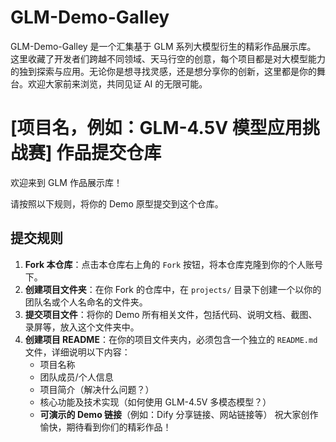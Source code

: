 # GLM-Demo-Galley
GLM-Demo-Galley 是一个汇集基于 GLM 系列大模型衍生的精彩作品展示库。 这里收藏了开发者们跨越不同领域、天马行空的创意，每个项目都是对大模型能力的独到探索与应用。无论你是想寻找灵感，还是想分享你的创新，这里都是你的舞台。欢迎大家前来浏览，共同见证 AI 的无限可能。
# [项目名，例如：GLM-4.5V 模型应用挑战赛] 作品提交仓库

欢迎来到 GLM 作品展示库！

请按照以下规则，将你的 Demo 原型提交到这个仓库。

## 提交规则

1.  **Fork 本仓库**：点击本仓库右上角的 `Fork` 按钮，将本仓库克隆到你的个人账号下。
2.  **创建项目文件夹**：在你 Fork 的仓库中，在 `projects/` 目录下创建一个以你的团队名或个人名命名的文件夹。
3.  **提交项目文件**：将你的 Demo 所有相关文件，包括代码、说明文档、截图、录屏等，放入这个文件夹中。
4.  **创建项目 README**：在你的项目文件夹内，必须包含一个独立的 `README.md` 文件，详细说明以下内容：
    * 项目名称
    * 团队成员/个人信息
    * 项目简介（解决什么问题？）
    * 核心功能及技术实现（如何使用 GLM-4.5V 多模态模型？）
    * **可演示的 Demo 链接**（例如：Dify 分享链接、网站链接等）
祝大家创作愉快，期待看到你们的精彩作品！
